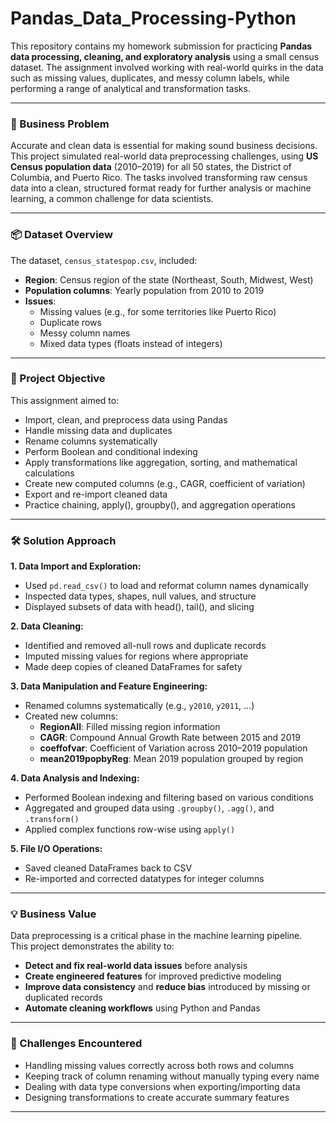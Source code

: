 # Pandas_Data_Processing-Python

This repository contains my homework submission for practicing **Pandas data processing, cleaning, and exploratory analysis** using a small census dataset. The assignment involved working with real-world quirks in the data such as missing values, duplicates, and messy column labels, while performing a range of analytical and transformation tasks.

---

### 🧩 Business Problem

Accurate and clean data is essential for making sound business decisions. This project simulated real-world data preprocessing challenges, using **US Census population data** (2010–2019) for all 50 states, the District of Columbia, and Puerto Rico.
The tasks involved transforming raw census data into a clean, structured format ready for further analysis or machine learning, a common challenge for data scientists.

---

### 📦 Dataset Overview

The dataset, `census_statespop.csv`, included:

- **Region**: Census region of the state (Northeast, South, Midwest, West)
- **Population columns**: Yearly population from 2010 to 2019
- **Issues**:  
  - Missing values (e.g., for some territories like Puerto Rico)
  - Duplicate rows
  - Messy column names
  - Mixed data types (floats instead of integers)

---

### 🎯 Project Objective

This assignment aimed to:

- Import, clean, and preprocess data using Pandas  
- Handle missing data and duplicates  
- Rename columns systematically  
- Perform Boolean and conditional indexing  
- Apply transformations like aggregation, sorting, and mathematical calculations  
- Create new computed columns (e.g., CAGR, coefficient of variation)  
- Export and re-import cleaned data
- Practice chaining, apply(), groupby(), and aggregation operations

---

### 🛠️ Solution Approach

**1. Data Import and Exploration:**
- Used `pd.read_csv()` to load and reformat column names dynamically
- Inspected data types, shapes, null values, and structure
- Displayed subsets of data with head(), tail(), and slicing

**2. Data Cleaning:**
- Identified and removed all-null rows and duplicate records
- Imputed missing values for regions where appropriate
- Made deep copies of cleaned DataFrames for safety

**3. Data Manipulation and Feature Engineering:**
- Renamed columns systematically (e.g., `y2010`, `y2011`, ...)
- Created new columns:
  - **RegionAll**: Filled missing region information
  - **CAGR**: Compound Annual Growth Rate between 2015 and 2019
  - **coeffofvar**: Coefficient of Variation across 2010–2019 population
  - **mean2019popbyReg**: Mean 2019 population grouped by region

**4. Data Analysis and Indexing:**
- Performed Boolean indexing and filtering based on various conditions
- Aggregated and grouped data using `.groupby()`, `.agg()`, and `.transform()`
- Applied complex functions row-wise using `apply()`

**5. File I/O Operations:**
- Saved cleaned DataFrames back to CSV
- Re-imported and corrected datatypes for integer columns

---

### 💡 Business Value

Data preprocessing is a critical phase in the machine learning pipeline.  
This project demonstrates the ability to:

- **Detect and fix real-world data issues** before analysis
- **Create engineered features** for improved predictive modeling
- **Improve data consistency** and **reduce bias** introduced by missing or duplicated records
- **Automate cleaning workflows** using Python and Pandas

---

### 🚧 Challenges Encountered

- Handling missing values correctly across both rows and columns
- Keeping track of column renaming without manually typing every name
- Dealing with data type conversions when exporting/importing data
- Designing transformations to create accurate summary features

---

